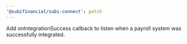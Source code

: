 ```yaml
---
'@subifinancial/subi-connect': patch
---
```


Add onIntegrationSuccess callback to listen when a payroll system was
successfully integrated.
